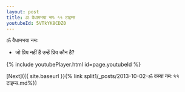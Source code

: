 ```yaml
---
layout: post
title: ॐ वैधामभया नमः ११ टाइम्स
youtubeId: 5VTkYK8CDZ0
---
```

 
 
 ॐ वैधामभया नमः  
 
 -  जो प्रिय नहीं हैं उन्हें प्रिय कौन है? 
 
  
 
  
 
 
 
 
 
 


{% include youtubePlayer.html id=page.youtubeId %}
 
[Next]({{ site.baseurl }}{% link  split1/_posts/2013-10-02-ॐ वस्या नमः ११ टाइम्स.md%})
 
